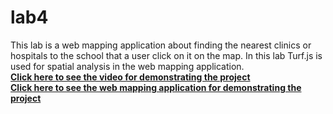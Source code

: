 # lab4  
This lab is a web mapping application about finding the nearest clinics or hospitals to the school that a user click on it on the map. 
In this lab Turf.js is used for spatial analysis in the web mapping application.  
[**Click here to see the video for demonstrating the project**](https://drive.google.com/file/d/14_ZGVdY7YjTqg0pnEV-eNfN1dipQi-nB/view?usp=sharing)        
[**Click here to see the web mapping application for demonstrating the project**](https://rhafezifar.github.io/ENGO651_lab4/nearest_hospital)